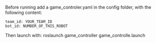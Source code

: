 Before running add a game_controler.yaml in the config folder, with the following content:

    team_id: YOUR_TEAM_ID
    bot_id: NUMBER_OF_THIS_ROBOT

Then launch with:
    roslaunch game_controller game_controlle.launch